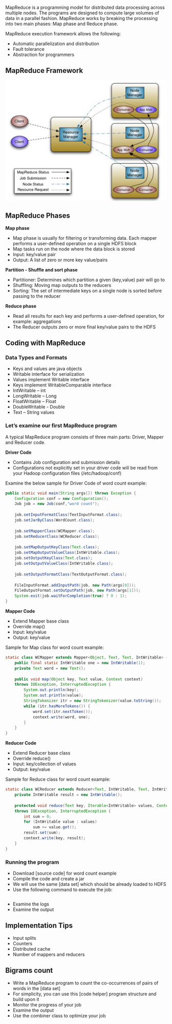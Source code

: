 MapReduce is a programming model for distributed data processing across multiple nodes. The programs are designed to compute large volumes of data in a parallel fashion. MapReduce works by breaking the processing into two main phases: Map phase and Reduce phase.

MapReduce execution framework allows the following:

* Automatic parallelization and distribution
* Fault tolerance
* Abstraction for programmers

## MapReduce Framework

![Mapreduce Framework](resources/mapreduce_framework.png)

## MapReduce Phases

__Map phase__

* Map phase is usually for filtering or transforming data. Each mapper performs a user-defined operation on a single HDFS block
* Map tasks run on the node where the data block is stored
* Input: key/value pair
* Output: A list of zero or more key value/pairs

__Partition - Shuffle and sort phase__

* Partitioner: Determines which partition a given (key,value) pair will go to
* Shuffling: Moving map outputs to the reducers
* Sorting: The set of intermediate keys on a single node is sorted before passing to the reducer

__Reduce phase__

* Read all results for each key and performs a user-defined operation, for example: aggregations
* The Reducer outputs zero or more final key/value pairs to the HDFS

## Coding with MapReduce

### Data Types and Formats

* Keys and values are java objects
* Writable interface for serialization
* Values implement Writable interface
* Keys implement WritableComparable interface
* IntWritable – int
* LongWritable – Long
* FloatWritable – Float
* DoubleWritable - Double
* Text – String values


### Let’s examine our first MapReduce program

A typical MapReduce program consists of three main parts: Driver, Mapper and Reducer code.

__Driver Code__

* Contains Job configuration and submission details
* Configurations not explicitly set in your driver code will be read from your Hadoop configuration files (/etc/hadoop/conf)

Examine the below sample for Driver Code of word count example:

```java
public static void main(String args[]) throws Exception {
    Configuration conf = new Configuration();
    Job job = new Job(conf,"word count");

    job.setInputFormatClass(TextInputFormat.class);
    job.setJarByClass(WordCount.class);

    job.setMapperClass(WCMapper.class);
    job.setReducerClass(WCReducer.class);

    job.setMapOutputKeyClass(Text.class);
    job.setMapOutputValueClass(IntWritable.class);
    job.setOutputKeyClass(Text.class);
    job.setOutputValueClass(IntWritable.class);

    job.setOutputFormatClass(TextOutputFormat.class);

    FileInputFormat.addInputPath(job, new Path(args[0]));
    FileOutputFormat.setOutputPath(job, new Path(args[1]));
    System.exit(job.waitForCompletion(true) ? 0 : 1);
}
```
__Mapper Code__

* Extend Mapper base class
* Override map()
* Input: key/value
* Output: key/value

Sample for Map class for word count example:

```java
static class WCMapper extends Mapper<Object, Text, Text, IntWritable> {
    public final static IntWritable one = new IntWritable(1);
    private Text word = new Text();

    public void map(Object key, Text value, Context context)
    throws IOException, InterruptedException {
        System.out.println(key);
        System.out.println(value);
        StringTokenizer itr = new StringTokenizer(value.toString());
        while (itr.hasMoreTokens()) {
            word.set(itr.nextToken());
            context.write(word, one);
        }
    }
}
```
__Reducer Code__

* Extend Reducer base class
* Override reduce()
* Input: key/collection of values
* Output: key/value

Sample for Reduce class for word count example:

```java
static class WCReducer extends Reducer<Text, IntWritable, Text, IntWritable> {
    private IntWritable result = new IntWritable();
    
    protected void reduce(Text key, Iterable<IntWritable> values, Context context)
    throws IOException, InterruptedException {
        int sum = 0;
        for (IntWritable value : values)
            sum += value.get();
        result.set(sum);
        context.write(key, result);
    }
}
```

### Running the program

* Download [source code] for word count example
* Compile the code and create a jar
* We will use the same [data set] which should be already loaded to HDFS
* Use the following command to execute the job:

```${HADOOP_HOME}/bin/hadoop jar <jar-name>  <main-class> <input-path> <output-path>
```

* Examine the logs
* Examine the output


## Implementation Tips

* Input splits
* Counters
* Distributed cache
* Number of mappers and reducers

## Bigrams count

* Write a MapReduce program to count the co-occurrences of pairs of words in the [data set]
* For simplicity, you can use this [code helper] program structure and build upon it
* Monitor the progress of your job
* Examine the output
* Use the combiner class to optimize your job















